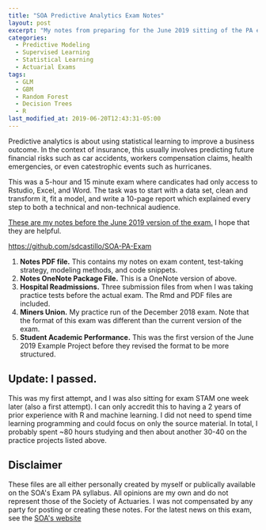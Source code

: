 ```yaml
---
title: "SOA Predictive Analytics Exam Notes"
layout: post
excerpt: "My notes from preparing for the June 2019 sitting of the PA exam"
categories:
  - Predictive Modeling
  - Supervised Learning
  - Statistical Learning
  - Actuarial Exams
tags:
  - GLM
  - GBM
  - Random Forest
  - Decision Trees
  - R
last_modified_at: 2019-06-20T12:43:31-05:00
---
```


Predictive analytics is about using statistical learning to improve a business outcome.  In the context of insurance, this usually involves predicting future financial risks such as car accidents, workers compensation claims, health emergencies, or even catestrophic events such as hurricanes.

This was a 5-hour and 15 minute exam where candicates had only access to Rstudio, Excel, and Word.  The task was to start with a data set, clean and transform it, fit a model, and write a 10-page report which explained every step to both a technical and non-technical audience.  

[These are my notes before the June 2019 version of the exam.](https://nbviewer.jupyter.org/github/sdcastillo/SOA-PA-Exam/blob/master/Exam%20PA%20Notes%20-%206-30-2019.pdf)  I hope that they are helpful. 

https://github.com/sdcastillo/SOA-PA-Exam

1.  **Notes PDF file.**  This contains my notes on exam content, test-taking strategy, modeling methods, and code snippets.
2.  **Notes OneNote Package File.**  This is a OneNote version of above.
3.  **Hospital Readmissions.**  Three submission files from when I was taking practice tests before the actual exam.  The Rmd and PDF files are included.
4.  **Miners Union.**  My practice run of the December 2018 exam.  Note that the format of this exam was different than the current version of the exam.
5.  **Student Academic Performance.**  This was the first version of the June 2019 Example Project before they revised the format to be more structured.

## Update: I passed.  

This was my first attempt, and I was also sitting for exam STAM one week later (also a first attempt).  I can only accredit this to having a 2 years of prior experience with R and machine learning.  I did not need to spend time learning programming and could focus on only the source material.  In total, I probably spent ~80 hours studying and then about another 30-40 on the practice projects listed above.



## Disclaimer

These files are all either personally created by myself or publically available on the SOA's Exam PA syllabus.  All opinions are my own and do not
represent those of the Society of Actuaries.  I was not compensated by any party for posting or creating these notes.  For the latest news on this exam, see the 
[SOA's website](https://www.soa.org/education/exam-req/edu-exam-pa-detail/)  
